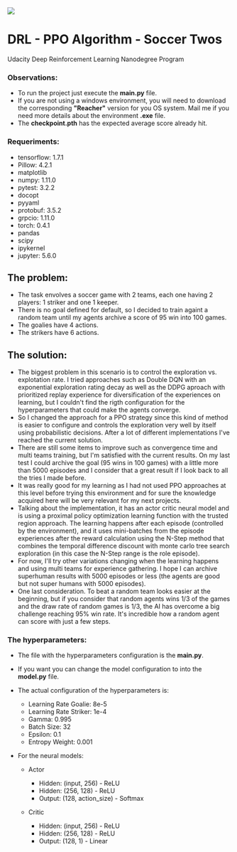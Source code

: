 <img src="https://s3.amazonaws.com/video.udacity-data.com/topher/2018/June/5b1ab4b0_banana/banana.gif">


# DRL - PPO Algorithm - Soccer Twos
Udacity Deep Reinforcement Learning Nanodegree Program


### Observations:
- To run the project just execute the <b>main.py</b> file.
- If you are not using a windows environment, you will need to download the corresponding <b>"Reacher"</b> version for you OS system. Mail me if you need more details about the environment <b>.exe</b> file.
- The <b>checkpoint.pth</b> has the expected average score already hit.


### Requeriments:
- tensorflow: 1.7.1
- Pillow: 4.2.1
- matplotlib
- numpy: 1.11.0
- pytest: 3.2.2
- docopt
- pyyaml
- protobuf: 3.5.2
- grpcio: 1.11.0
- torch: 0.4.1
- pandas
- scipy
- ipykernel
- jupyter: 5.6.0


## The problem:
- The task envolves a soccer game with 2 teams, each one having 2 players: 1 striker and one 1 keeper.
- There is no goal defined for default, so I decided to train againt a random team until my agents archive a score
of 95 win into 100 games.
- The goalies have 4 actions.
- The strikers have 6 actions.

## The solution:
- The biggest problem in this scenario is to control the exploration vs. explotation rate. I tried approaches
such as Double DQN with an exponential exploration rating decay as well as the DDPG aproach with prioritized replay experience
for diversification of the experiences on learning, but I couldn't find the rigth configuration for the hyperparameters
that could make the agents converge.
- So I changed the approach for a PPO strategy since this kind of method is easier to configure and controls the
exploration very well by itself using probabilistic decisions. After a lot of different implementations I've reached
the current solution.
- There are still some items to improve such as convergence time and multi teams training, but I'm satisfied with
the current results. On my last test I could archive the goal (95 wins in 100 games) with a little more than 5000 episodes
and I consider that a great result if I look back to all the tries I made before.
- It was really good for my learning as I had not used PPO approaches at this level before trying this environment and
for sure the knowledge acquired here will be very relevant for my next projects.
- Talking about the implementation, it has an actor critic neural model and is using a proximal policy optimization
learning function with the trusted region approach. The learning happens after each episode (controlled by the environment),
and it uses mini-batches from the episode experiences after the reward calculation using the N-Step method that combines
the temporal difference discount with monte carlo tree search exploration (in this case the N-Step range is the role episode).
- For now, I'll try other variations changing when the learning happens and using multi teams for experience gathering.
I hope I can archive superhuman results with 5000 episodes or less (the agents are good but not super humans with 5000 episodes).
- One last consideration. To beat a random team looks easier at the beginning, but if you consider that random agents wins 1/3
of the games and the draw rate of random games is 1/3, the AI has overcome a big challenge reaching 95% win rate. It's incredible
how a random agent can score with just a few steps.


### The hyperparameters:
- The file with the hyperparameters configuration is the <b>main.py</b>. 
- If you want you can change the model configuration to into the <b>model.py</b> file.
- The actual configuration of the hyperparameters is: 
  - Learning Rate Goalie: 8e-5
  - Learning Rate Striker: 1e-4
  - Gamma: 0.995
  - Batch Size: 32
  - Epsilon: 0.1
  - Entropy Weight: 0.001

- For the neural models:    
  - Actor    
    - Hidden: (input, 256)          - ReLU
    - Hidden: (256, 128)            - ReLU
    - Output: (128, action_size)    - Softmax

  - Critic
    - Hidden: (input, 256)          - ReLU
    - Hidden: (256, 128)            - ReLU
    - Output: (128, 1)              - Linear
